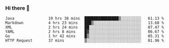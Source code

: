 ### Hi there 👋

<!--
**urzz/urzz** is a ✨ _special_ ✨ repository because its `README.md` (this file) appears on your GitHub profile.

Here are some ideas to get you started:

- 🔭 I’m currently working on ...
- 🌱 I’m currently learning ...
- 👯 I’m looking to collaborate on ...
- 🤔 I’m looking for help with ...
- 💬 Ask me about ...
- 📫 How to reach me: ...
- 😄 Pronouns: ...
- ⚡ Fun fact: ...
-->

<!--START_SECTION:waka-->

```text
Java               19 hrs 38 mins  ███████████████▒░░░░░░░░░   61.13 %
Markdown           4 hrs 23 mins   ███▒░░░░░░░░░░░░░░░░░░░░░   13.68 %
XML                2 hrs 24 mins   ██░░░░░░░░░░░░░░░░░░░░░░░   07.47 %
YAML               2 hrs 8 mins    █▓░░░░░░░░░░░░░░░░░░░░░░░   06.67 %
Go                 1 hr 42 mins    █▒░░░░░░░░░░░░░░░░░░░░░░░   05.31 %
HTTP Request       37 mins         ▒░░░░░░░░░░░░░░░░░░░░░░░░   01.96 %
```

<!--END_SECTION:waka-->

